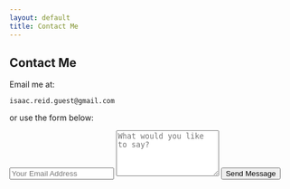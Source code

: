 ```yaml
---
layout: default
title: Contact Me
---
```


## Contact Me

Email me at:

   `isaac.reid.guest@gmail.com`
   
or use the form below:

<div>
  <form action="https://formspree.io/{{ site.email }}" method="POST" class="form-stacked form-light">
    <input type="hidden" name="_next" value="//isaacrg.github.io/m/email-thanks/" />
    <input type="text" name="email" class="input mobile-block" placeholder="Your Email Address">
    <textarea type="text" name="content" class="input mobile-block" rows="5" placeholder="What would you like to say?"></textarea>
    <input type="submit" value="Send Message">
  </form>
</div>
